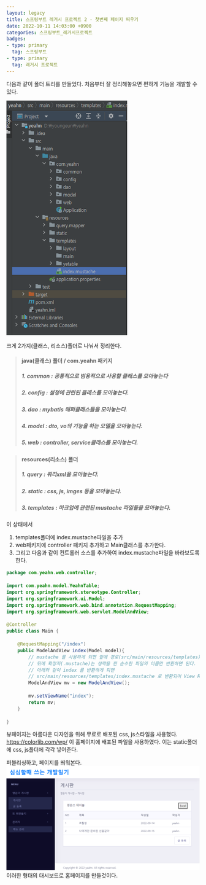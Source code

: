 ```yaml
---
layout: legacy
title: 스프링부트 레거시 프로젝트 2 - 첫번째 페이지 띄우기
date: 2022-10-11 14:03:00 +0900
categories: 스프링부트_레거시프로젝트
badges:
- type: primary
  tag: 스프링부트
- type: primary
  tag: 레거시 프로젝트
---
```

다음과 같이 폴더 트리를 만들었다.
처음부터 잘 정리해놓으면 편하게 기능을 개발할 수 있다. 

![legacy2](/assets/img/legacy2.png)

크게 2가지(클래스, 리소스)폴더로 나눠서 정리한다. 

> #### java(클래스) 폴더 / com.yeahn 패키지
> ##### 1. common : 공통적으로 범용적으로 사용할 클래스를 모아놓는다
> ##### 2. config : 설정에 관련된 클래스를 모아놓는다.
> ##### 3. dao : mybatis 매퍼클래스들을 모아놓는다.
> ##### 4. model : dto, vo의 기능을 하는 모델을 모아놓는다.
> ##### 5. web : controller, service클래스를 모아놓는다.

> #### resources(리소스) 폴더
> ##### 1. query : 쿼리xml을 모아놓는다.
> ##### 2. static : css, js, imges 등을 모아놓는다.
> ##### 3. templates : 마크업에 관련된 mustache 파일들을 모아놓는다.

이 상태에서 
1. templates폴더에 index.mustache파일을 추가
2. web패키지에 controller 패키지 추가하고 Main클래스를 추가한다.
3. 그리고 다음과 같이 컨트롤러 소스를 추가하여 index.mustache파일을 바라보도록 한다.

```java
package com.yeahn.web.controller;

import com.yeahn.model.YeahnTable;
import org.springframework.stereotype.Controller;
import org.springframework.ui.Model;
import org.springframework.web.bind.annotation.RequestMapping;
import org.springframework.web.servlet.ModelAndView;

@Controller
public class Main {

    @RequestMapping("/index")
    public ModelAndView index(Model model){
        // mustache 를 사용하게 되면 앞에 경로(src/main/resources/templates)와
        // 뒤에 확장자(.mustache)는 생략을 한 순수한 파일의 이름만 반환하면 된다.
        // 아래와 같이 index 를 반환하게 되면
        // src/main/resources/templates/index.mustache 로 변환되어 View Resolver 가 처리하게 된다.
        ModelAndView mv = new ModelAndView();

        mv.setViewName("index");
        return mv;
    }

}
```

뷰페이지는 아름다운 디자인을 위해 무료로 배포된 css, js스타일을 사용했다.
https://colorlib.com/wp/ 이 홈페이지에 배포된 파일을 사용하였다.
이는 static폴더에 css, js폴더에 각각 넣어준다.

퍼블리싱하고, 페이지를 띄워본다.
![legacy2_2](/assets/img/legacy2_2.png)
이러한 형태의 대시보드로 홈페이지를 만들것이다.